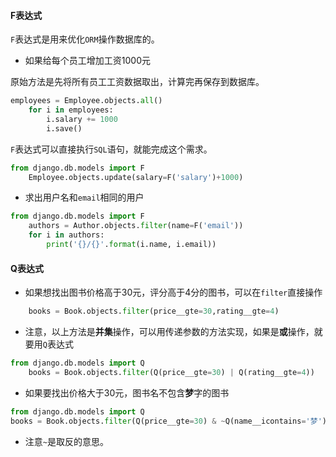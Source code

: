 #### F表达式
`F`表达式是用来优化`ORM`操作数据库的。

* 如果给每个员工增加工资1000元

原始方法是先将所有员工工资数据取出，计算完再保存到数据库。

```python
employees = Employee.objects.all()
    for i in employees:
        i.salary += 1000
        i.save()
```

`F`表达式可以直接执行`SQL`语句，就能完成这个需求。

```python
from django.db.models import F
    Employee.objects.update(salary=F('salary')+1000)
```

* 求出用户名和`email`相同的用户

```python
from django.db.models import F
    authors = Author.objects.filter(name=F('email'))
    for i in authors:
        print('{}/{}'.format(i.name, i.email))
```

#### Q表达式
* 如果想找出图书价格高于30元，评分高于4分的图书，可以在`filter`直接操作

```python
    books = Book.objects.filter(price__gte=30,rating__gte=4)
```
* 注意，以上方法是**并集**操作，可以用传递参数的方法实现，如果是**或**操作，就要用`Q`表达式

```python
from django.db.models import Q
    books = Book.objects.filter(Q(price__gte=30) | Q(rating__gte=4))
```

* 如果要找出价格大于30元，图书名不包含**梦**字的图书

```python
from django.db.models import Q
books = Book.objects.filter(Q(price__gte=30) & ~Q(name__icontains='梦'))
```
* 注意`~`是取反的意思。
